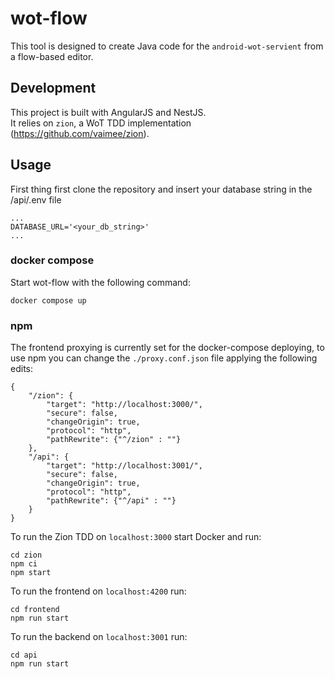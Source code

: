 # wot-flow
This tool is designed to create Java code for the `android-wot-servient` from a flow-based editor.

## Development
This project is built with AngularJS and NestJS.\
It relies on `zion`, a WoT TDD implementation (https://github.com/vaimee/zion).

## Usage
First thing first clone the repository and insert your database string in the /api/.env file
```
...
DATABASE_URL='<your_db_string>'
...
```

### docker compose
Start wot-flow with the following command:
```
docker compose up
```

### npm
The frontend proxying is currently set for the docker-compose deploying, to use npm you can change the `./proxy.conf.json` file applying the following edits:

```
{
    "/zion": {
        "target": "http://localhost:3000/",
        "secure": false,
        "changeOrigin": true,
        "protocol": "http",
        "pathRewrite": {"^/zion" : ""}
    },
    "/api": {
        "target": "http://localhost:3001/",
        "secure": false,
        "changeOrigin": true,
        "protocol": "http",
        "pathRewrite": {"^/api" : ""}
    }
}
```

To run the Zion TDD on `localhost:3000` start Docker and run:
```
cd zion
npm ci
npm start
```

To run the frontend on `localhost:4200` run:
```
cd frontend
npm run start
```

To run the backend on `localhost:3001` run:
```
cd api
npm run start
```
